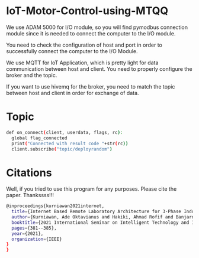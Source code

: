 # IoT-Motor-Control-using-MTQQ
We use ADAM 5000 for I/O module, so you will find pymodbus connection module since it is needed to connect the computer to the I/O module.

You need to check the configuration of host and port in order to successfully connect the computer to the I/O Module.

We use MQTT for IoT Application, which is pretty light for data communication between host and client. You need to properly configure the broker and the topic.

If you want to use hivemq for the broker, you need to match the topic between host and client in order for exchange of data.

# Topic
```bash
def on_connect(client, userdata, flags, rc):
  global flag_connected
  print("Connected with result code "+str(rc))
  client.subscribe("topic/deployrandom")
```

# Citations
Well, if you tried to use this program for any purposes. Please cite the paper. Thankssss!!!

```bash
@inproceedings{kurniawan2021internet,
  title={Internet Based Remote Laboratory Architecture for 3-Phase Induction Motor Control System Experiment},
  author={Kurniawan, Ade Oktavianus and Hakiki, Ahmad Rofif and Banjarnahor, Kevin Natio and Hady, Mohamad Abdul and Santoso, Ari and Fatoni, Ali},
  booktitle={2021 International Seminar on Intelligent Technology and Its Applications (ISITIA)},
  pages={381--385},
  year={2021},
  organization={IEEE}
}
}
```
